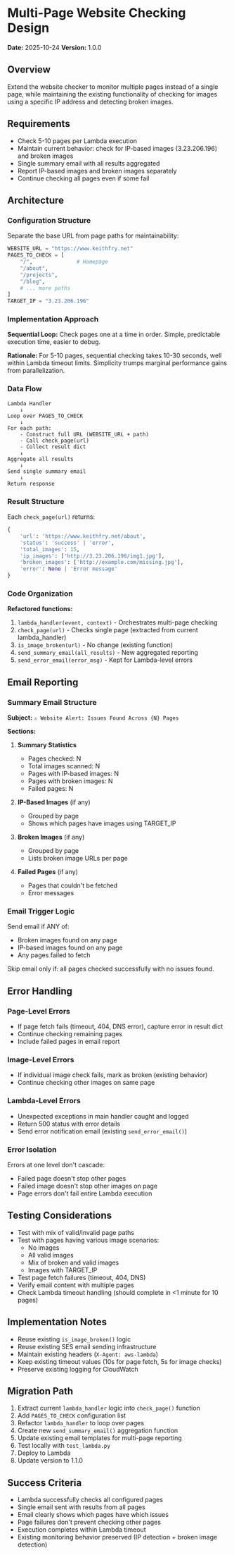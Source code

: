 # Multi-Page Website Checking Design

**Date:** 2025-10-24
**Version:** 1.0.0

## Overview

Extend the website checker to monitor multiple pages instead of a single page, while maintaining the existing functionality of checking for images using a specific IP address and detecting broken images.

## Requirements

- Check 5-10 pages per Lambda execution
- Maintain current behavior: check for IP-based images (3.23.206.196) and broken images
- Single summary email with all results aggregated
- Report IP-based images and broken images separately
- Continue checking all pages even if some fail

## Architecture

### Configuration Structure

Separate the base URL from page paths for maintainability:

```python
WEBSITE_URL = "https://www.keithfry.net"
PAGES_TO_CHECK = [
    "/",              # Homepage
    "/about",
    "/projects",
    "/blog",
    # ... more paths
]
TARGET_IP = "3.23.206.196"
```

### Implementation Approach

**Sequential Loop:** Check pages one at a time in order. Simple, predictable execution time, easier to debug.

**Rationale:** For 5-10 pages, sequential checking takes 10-30 seconds, well within Lambda timeout limits. Simplicity trumps marginal performance gains from parallelization.

### Data Flow

```
Lambda Handler
    ↓
Loop over PAGES_TO_CHECK
    ↓
For each path:
    - Construct full URL (WEBSITE_URL + path)
    - Call check_page(url)
    - Collect result dict
    ↓
Aggregate all results
    ↓
Send single summary email
    ↓
Return response
```

### Result Structure

Each `check_page(url)` returns:

```python
{
    'url': 'https://www.keithfry.net/about',
    'status': 'success' | 'error',
    'total_images': 15,
    'ip_images': ['http://3.23.206.196/img1.jpg'],
    'broken_images': ['http://example.com/missing.jpg'],
    'error': None | 'Error message'
}
```

### Code Organization

**Refactored functions:**

1. `lambda_handler(event, context)` - Orchestrates multi-page checking
2. `check_page(url)` - Checks single page (extracted from current lambda_handler)
3. `is_image_broken(url)` - No change (existing function)
4. `send_summary_email(all_results)` - New aggregated reporting
5. `send_error_email(error_msg)` - Kept for Lambda-level errors

## Email Reporting

### Summary Email Structure

**Subject:** `⚠️ Website Alert: Issues Found Across {N} Pages`

**Sections:**

1. **Summary Statistics**
   - Pages checked: N
   - Total images scanned: N
   - Pages with IP-based images: N
   - Pages with broken images: N
   - Failed pages: N

2. **IP-Based Images** (if any)
   - Grouped by page
   - Shows which pages have images using TARGET_IP

3. **Broken Images** (if any)
   - Grouped by page
   - Lists broken image URLs per page

4. **Failed Pages** (if any)
   - Pages that couldn't be fetched
   - Error messages

### Email Trigger Logic

Send email if ANY of:
- Broken images found on any page
- IP-based images found on any page
- Any pages failed to fetch

Skip email only if: all pages checked successfully with no issues found.

## Error Handling

### Page-Level Errors

- If page fetch fails (timeout, 404, DNS error), capture error in result dict
- Continue checking remaining pages
- Include failed pages in email report

### Image-Level Errors

- If individual image check fails, mark as broken (existing behavior)
- Continue checking other images on same page

### Lambda-Level Errors

- Unexpected exceptions in main handler caught and logged
- Return 500 status with error details
- Send error notification email (existing `send_error_email()`)

### Error Isolation

Errors at one level don't cascade:
- Failed page doesn't stop other pages
- Failed image doesn't stop other images on page
- Page errors don't fail entire Lambda execution

## Testing Considerations

- Test with mix of valid/invalid page paths
- Test with pages having various image scenarios:
  - No images
  - All valid images
  - Mix of broken and valid images
  - Images with TARGET_IP
- Test page fetch failures (timeout, 404, DNS)
- Verify email content with multiple pages
- Check Lambda timeout handling (should complete in <1 minute for 10 pages)

## Implementation Notes

- Reuse existing `is_image_broken()` logic
- Reuse existing SES email sending infrastructure
- Maintain existing headers (`X-Agent: aws-lambda`)
- Keep existing timeout values (10s for page fetch, 5s for image checks)
- Preserve existing logging for CloudWatch

## Migration Path

1. Extract current `lambda_handler` logic into `check_page()` function
2. Add `PAGES_TO_CHECK` configuration list
3. Refactor `lambda_handler` to loop over pages
4. Create new `send_summary_email()` aggregation function
5. Update existing email templates for multi-page reporting
6. Test locally with `test_lambda.py`
7. Deploy to Lambda
8. Update version to 1.1.0

## Success Criteria

- Lambda successfully checks all configured pages
- Single email sent with results from all pages
- Email clearly shows which pages have which issues
- Page failures don't prevent checking other pages
- Execution completes within Lambda timeout
- Existing monitoring behavior preserved (IP detection + broken image detection)
